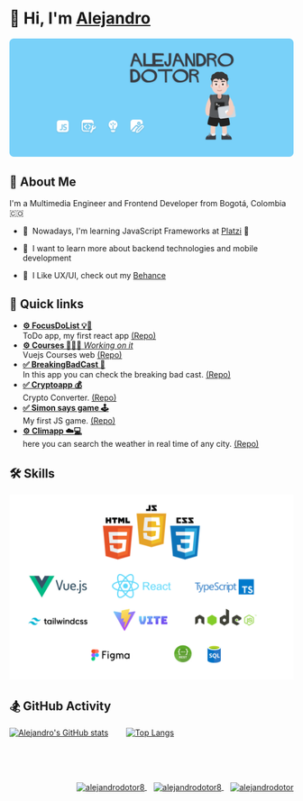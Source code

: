 👋 Hi, I'm [Alejandro](https://linktr.ee/alejandrodotor8)
==========================
![me](https://raw.githubusercontent.com/alejandrodotor8/alejandrodotor8/master/img/portada.png)

## 🚀 About Me
I'm a Multimedia Engineer and Frontend Developer from Bogotá, Colombia 🇨🇴

* 🧠 &nbsp;Nowadays, I'm learning JavaScript Frameworks at [Platzi](https://platzi.com/p/alejandrodotor8/) 💚 

* 🌱 &nbsp;I want to learn more about backend technologies and mobile development

* 🦄 &nbsp;I Like UX/UI, check out my [Behance](https://www.behance.net/alejandrodotor8)

## 💼 Quick links

*   [**⚙️ FocusDoList 💡🔖**](https://focusdolist.netlify.app/)  
    ToDo app, my first react app [(Repo)](https://github.com/alejandrodotor8/FocusDoList)
*   [**⚙️ Courses 🧑🏽‍💻**_&nbsp;Working on it_](https://courses.alejandrodotor.com/)  
    Vuejs Courses web [(Repo)](https://github.com/alejandrodotor8/Vue-courses-App)
*   [**✅ BreakingBadCast 🧪**](https://breakingbadcast-app.netlify.app/)  
    In this app you can check the breaking bad cast. [(Repo)](https://github.com/alejandrodotor8/BreakingBadCast)
*   [**✅ Cryptoapp 💰**](https://crypto-app-converter.netlify.app/)  
    Crypto Converter. [(Repo)](https://github.com/alejandrodotor8/Cryptoapp)
*   [**✅ Simon says game 🕹️**](https://simon-says-game.netlify.app/)  
    My first JS game. [(Repo)](https://github.com/alejandrodotor8/simonsays-game)
*   [**⚙️ Climapp ☁️💻**](https://clima-web.netlify.app/)  
    here you can search the weather in real time of any city. [(Repo)](https://github.com/alejandrodotor8/Climapp)
    
## 🛠 Skills
![skills](https://raw.githubusercontent.com/alejandrodotor8/alejandrodotor8/master/img/Skils.png)

    
## 🏂 GitHub Activity

[![Alejandro's GitHub stats](https://github-readme-stats.vercel.app/api?username=alejandrodotor8&show_icons=true&hide=issues)](https://github.com/alejandrodotor8/github-readme-stats)&nbsp;&nbsp;&nbsp;&nbsp;&nbsp;&nbsp;&nbsp;
[![Top Langs](https://github-readme-stats.vercel.app/api/top-langs/?username=alejandrodotor8&layout=compact&theme=buefy)](https://github.com/alejandrodotor8/github-readme-stats)

<br><br><br>
<p align="right">
  <a href="https://www.linkedin.com/in/alejandrodotor8/" target="_blank">
    <img align="center" src="https://cdn.jsdelivr.net/npm/simple-icons@3.0.1/icons/linkedin.svg" alt="alejandrodotor8" height="28px" width="28px" />
  </a>
  &nbsp&nbsp
  <a href="https://www.behance.net/alejandrodotor8" target="_blank">
    <img align="center" src="https://cdn.jsdelivr.net/npm/simple-icons@3.0.1/icons/behance.svg" alt="alejandrodotor8" height="35px" width="35px" />
  </a>
  &nbsp&nbsp
  <a href="https://www.instagram.com/alejandrodotor8/" target="_blank">
    <img align="center" src="https://cdn.jsdelivr.net/npm/simple-icons@3.0.1/icons/instagram.svg" alt="alejandrodotor" height="28px" width="28px" />
  </a>
</p>
